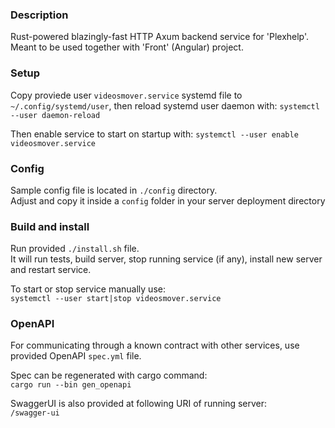 ### Description
Rust-powered blazingly-fast HTTP Axum backend service for 'Plexhelp'. Meant to be used together with 'Front' (Angular) project.

### Setup
Copy proviede user `videosmover.service` systemd file to `~/.config/systemd/user`, then reload systemd user daemon with:
`systemctl --user daemon-reload`  

Then enable service to start on startup with:
`systemctl --user enable videosmover.service`

### Config
Sample config file is located in `./config` directory.  
Adjust and copy it inside a `config` folder in your server deployment directory

### Build and install
Run provided `./install.sh` file.  
It will run tests, build server, stop running service (if any), install new server and restart service.  

To start or stop service manually use:  
`systemctl --user start|stop videosmover.service`

### OpenAPI
For communicating through a known contract with other services, use provided OpenAPI `spec.yml` file.   

Spec can be regenerated with cargo command:   
`cargo run --bin gen_openapi`   

SwaggerUI is also provided at following URI of running server:   
`/swagger-ui`
